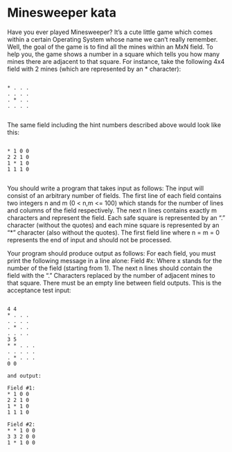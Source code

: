 Minesweeper kata
================

Have you ever played Minesweeper? It’s a cute little game which comes within a certain Operating System whose name we can’t really remember. Well, the goal of the game is to find all the mines within an MxN field. To help you, the game shows a number in a square which tells you how many mines there are adjacent to that square. For instance, take the following 4x4 field with 2 mines (which are represented by an * character):
<pre><code>
* . . .
. . . .
. * . .
. . . .

</pre></code>

The same field including the hint numbers described above would look like this:

<pre><code>
* 1 0 0
2 2 1 0
1 * 1 0
1 1 1 0

</pre></code>

You should write a program that takes input as follows:
The input will consist of an arbitrary number of fields. The first line of each field contains two integers n and m (0 < n,m <= 100) which stands for the number of lines and columns of the field respectively. The next n lines contains exactly m characters and represent the field. Each safe square is represented by an “.” character (without the quotes) and each mine square is represented by an “*” character (also without the quotes). The first field line where n = m = 0 represents the end of input and should not be processed.

Your program should produce output as follows: 
For each field, you must print the following message in a line alone:
Field #x:
Where x stands for the number of the field (starting from 1).
The next n lines should contain the field with the “.” Characters replaced by the number of adjacent mines to that square.
There must be an empty line between field outputs.
This is the acceptance test input:

<pre><code>
4 4
* . . .
. . . .
. * . .
. . . .
3 5
* * . . .
. . . . .
. * . . .
0 0

and output:

Field #1:
* 1 0 0
2 2 1 0
1 * 1 0
1 1 1 0

Field #2:
* * 1 0 0
3 3 2 0 0
1 * 1 0 0

</pre></code>